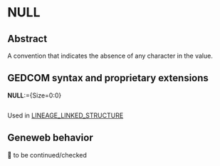 ﻿# NULL
## Abstract
A convention that indicates the absence of any character in the value.


## GEDCOM syntax and proprietary extensions

**NULL**:={Size=0:0}
<pre>
</pre>
Used in <a href=Ged.LINEAGE_LINKED_STRUCTURE.md>LINEAGE_LINKED_STRUCTURE</a><br />
## Geneweb behavior



🚧 to be continued/checked

